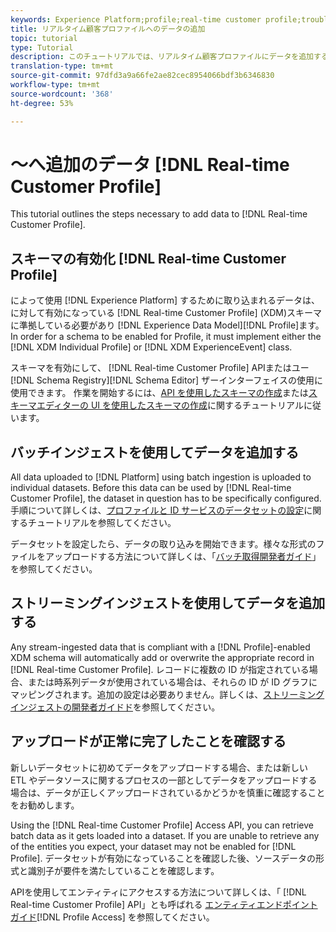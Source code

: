 ```yaml
---
keywords: Experience Platform;profile;real-time customer profile;troubleshooting;API;enable profile;Enable profile
title: リアルタイム顧客プロファイルへのデータの追加
topic: tutorial
type: Tutorial
description: このチュートリアルでは、リアルタイム顧客プロファイルにデータを追加するために必要な手順について説明します。
translation-type: tm+mt
source-git-commit: 97dfd3a9a66fe2ae82cec8954066bdf3b6346830
workflow-type: tm+mt
source-wordcount: '368'
ht-degree: 53%

---
```



# ～へ追加のデータ [!DNL Real-time Customer Profile]

This tutorial outlines the steps necessary to add data to [!DNL Real-time Customer Profile].

## スキーマの有効化 [!DNL Real-time Customer Profile]

によって使用 [!DNL Experience Platform] するために取り込まれるデータは、に対して有効になっている [!DNL Real-time Customer Profile] (XDM)スキーマに準拠している必要があり [!DNL Experience Data Model][!DNL Profile]ます。 In order for a schema to be enabled for Profile, it must implement either the [!DNL XDM Individual Profile] or [!DNL XDM ExperienceEvent] class.

スキーマを有効にして、 [!DNL Real-time Customer Profile] APIまたはユー [!DNL Schema Registry][!DNL Schema Editor] ザーインターフェイスの使用に使用できます。 作業を開始するには、[API を使用したスキーマの作成](../../xdm/tutorials/create-schema-api.md)または[スキーマエディターの UI を使用したスキーマの作成](../../xdm/tutorials/create-schema-ui.md)に関するチュートリアルに従います。

## バッチインジェストを使用してデータを追加する

All data uploaded to [!DNL Platform] using batch ingestion is uploaded to individual datasets. Before this data can be used by [!DNL Real-time Customer Profile], the dataset in question has to be specifically configured. 手順について詳しくは、[プロファイルと ID サービスのデータセットの設定](dataset-configuration.md)に関するチュートリアルを参照してください。

データセットを設定したら、データの取り込みを開始できます。様々な形式のファイルをアップロードする方法について詳しくは、「[バッチ取得開発者ガイド](../../ingestion/batch-ingestion/api-overview.md)」を参照してください。

## ストリーミングインジェストを使用してデータを追加する

Any stream-ingested data that is compliant with a [!DNL Profile]-enabled XDM schema will automatically add or overwrite the appropriate record in [!DNL Real-time Customer Profile]. レコードに複数の ID が指定されている場合、または時系列データが使用されている場合は、それらの ID が ID グラフにマッピングされます。追加の設定は必要ありません。詳しくは、[ストリーミングインジェストの開発者ガイドド](../../ingestion/tutorials/streaming-record-data.md)を参照してください。

## アップロードが正常に完了したことを確認する

新しいデータセットに初めてデータをアップロードする場合、または新しい ETL やデータソースに関するプロセスの一部としてデータをアップロードする場合は、データが正しくアップロードされているかどうかを慎重に確認することをお勧めします。

Using the [!DNL Real-time Customer Profile] Access API, you can retrieve batch data as it gets loaded into a dataset. If you are unable to retrieve any of the entities you expect, your dataset may not be enabled for [!DNL Profile]. データセットが有効になっていることを確認した後、ソースデータの形式と識別子が要件を満たしていることを確認します。

APIを使用してエンティティにアクセスする方法について詳しくは、「 [!DNL Real-time Customer Profile] API」とも呼ばれる [エンティティエンドポイントガイド](../api/entities.md)[!DNL Profile Access] を参照してください。